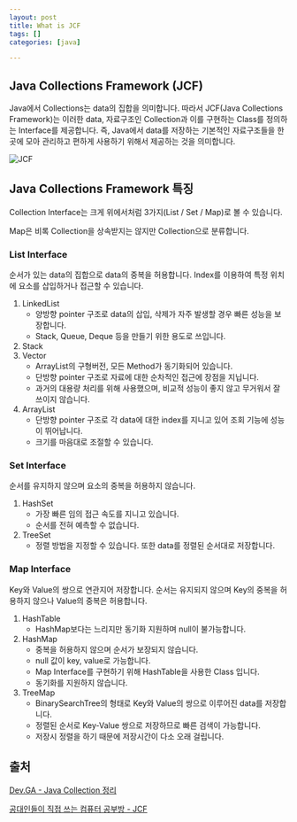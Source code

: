 ```yaml
---
layout: post
title: What is JCF
tags: []
categories: [java]

---
```


## Java Collections Framework (JCF)

Java에서 Collections는 data의 집합을 의미합니다. 따라서 JCF(Java Collections Framework)는 이러한 data, 자료구조인 Collection과 이를 구현하는 Class를 정의하는 Interface를 제공합니다. 즉, Java에서 data를 저장하는 기본적인 자료구조들을 한 곳에 모아 관리하고 편하게 사용하기 위해서 제공하는 것을 의미합니다.

![JCF](https://nephelai.github.io/images/posts/JCF.jpg)

## Java Collections Framework 특징

Collection Interface는 크게 위에서처럼 3가지(List / Set / Map)로 볼 수 있습니다. 

Map은 비록 Collection을 상속받지는 않지만 Collection으로 분류합니다.

### List Interface

순서가 있는 data의 집합으로 data의 중복을 허용합니다. Index를 이용하여 특정 위치에 요소를 삽입하거나 접근할 수 있습니다.

1. LinkedList
   * 양방향 pointer 구조로 data의 삽입, 삭제가 자주 발생할 경우 빠른 성능을 보장합니다.
   * Stack, Queue, Deque 등을 만들기 위한 용도로 쓰입니다.
2. Stack
3. Vector
   * ArrayList의 구형버전, 모든 Method가 동기화되어 있습니다.
   * 단방향 pointer 구조로 자료에 대한 순차적인 접근에 장점을 지닙니다.
   * 과거의 대용량 처리를 위해 사용했으며, 비교적 성능이 좋지 않고 무거워서 잘 쓰이지 않습니다.
4. ArrayList
   * 단방향 pointer 구조로 각 data에 대한 index를 지니고 있어 조회 기능에 성능이 뛰어납니다.
   * 크기를 마음대로 조절할 수 있습니다.

### Set Interface

순서를 유지하지 않으며 요소의 중복을 허용하지 않습니다.

1. HashSet
   * 가장 빠른 임의 접근 속도를 지니고 있습니다.
   * 순서를 전혀 예측할 수 없습니다.
2. TreeSet
   * 정렬 방법을 지정할 수 있습니다. 또한 data를 정렬된 순서대로 저장합니다.

### Map Interface

Key와 Value의 쌍으로 연관지어 저장합니다. 순서는 유지되지 않으며 Key의 중복을 허용하지 않으나 Value의 중복은 허용합니다.

1. HashTable
   * HashMap보다는 느리지만 동기화 지원하며 null이 불가능합니다.
2. HashMap
   * 중복을 허용하지 않으며 순서가 보장되지 않습니다.
   * null 값이 key, value로 가능합니다.
   * Map Interface를 구현하기 위해 HashTable을 사용한 Class 입니다.
   * 동기화를 지원하지 않습니다.
3. TreeMap
   * BinarySearchTree의 형태로 Key와 Value의 쌍으로 이루어진 data를 저장합니다.
   * 정렬된 순서로 Key-Value 쌍으로 저장하므로 빠른 검색이 가능합니다.
   * 저장시 정렬을 하기 때문에 저장시간이 다소 오래 걸립니다.

## 출처

[Dev.GA - Java Collection 정리](https://gangnam-americano.tistory.com/41)

[공대인들이 직접 쓰는 컴퓨터 공부방 - JCF](https://hackersstudy.tistory.com/26)